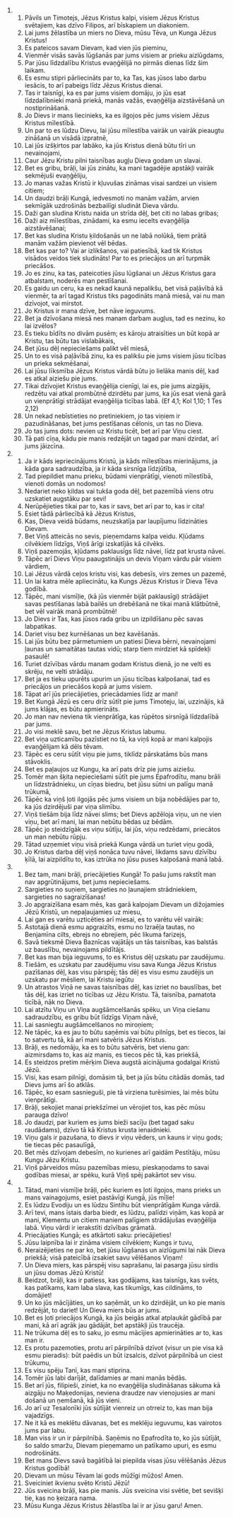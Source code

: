 <ol>
  <li>
    <ol>
      <li>Pāvils un Timotejs, Jēzus Kristus kalpi, visiem Jēzus Kristus svētajiem, kas dzīvo Filipos, arī bīskapiem un diakoniem.</li>
      <li>Lai jums žēlastība un miers no Dieva, mūsu Tēva, un Kunga Jēzus Kristus!</li>
      <li>Es pateicos savam Dievam, kad vien jūs pieminu,</li>
      <li>Vienmēr visās savās lūgšanās par jums visiem ar prieku aizlūgdams,</li>
      <li>Par jūsu līdzdalību Kristus evaņģēlijā no pirmās dienas līdz šim laikam.</li>
      <li>Es esmu stipri pārliecināts par to, ka Tas, kas jūsos labo darbu iesācis, to arī pabeigs līdz Jēzus Kristus dienai.</li>
      <li>Tas ir taisnīgi, ka es par jums visiem domāju, jo jūs esat līdzdalībnieki manā priekā, manās važās, evaņģēlija aizstāvēšanā un nostiprināšanā.</li>
      <li>Jo Dievs ir mans liecinieks, ka es ilgojos pēc jums visiem Jēzus Kristus mīlestībā.</li>
      <li>Un par to es lūdzu Dievu, lai jūsu mīlestība vairāk un vairāk pieaugtu zināšanā un visādā izpratnē,</li>
      <li>Lai jūs izšķirtos par labāko, ka jūs Kristus dienā būtu tīri un nevainojami,</li>
      <li>Caur Jēzu Kristu pilni taisnības augļu Dieva godam un slavai.</li>
      <li>Bet es gribu, brāļi, lai jūs zinātu, ka mani tagadējie apstākļi vairāk sekmējuši evaņģēliju,</li>
      <li>Jo manas važas Kristū ir kļuvušas zināmas visai sardzei un visiem citiem;</li>
      <li>Un daudzi brāļi Kungā, iedvesmoti no manām važām, arvien sekmīgāk uzdrošinās bezbailīgi sludināt Dieva vārdu.</li>
      <li>Daži gan sludina Kristu naida un strīda dēļ, bet citi no labas gribas;</li>
      <li>Daži aiz mīlestības, zinādami, ka esmu iecelts evaņģēlija aizstāvēšanai;</li>
      <li>Bet kas sludina Kristu ķildošanās un ne labā nolūkā, tiem prātā manām važām pievienot vēl bēdas.</li>
      <li>Bet kas par to? Vai ar izlikšanos, vai patiesībā, kad tik Kristus visādos veidos tiek sludināts! Par to es priecājos un arī turpmāk priecāšos.</li>
      <li>Jo es zinu, ka tas, pateicoties jūsu lūgšanai un Jēzus Kristus gara atbalstam, noderēs man pestīšanai.</li>
      <li>Es gaidu un ceru, ka es nekad kaunā nepalikšu, bet visā paļāvībā kā vienmēr, ta arī tagad Kristus tiks pagodināts manā miesā, vai nu man dzīvojot, vai mirstot.</li>
      <li>Jo Kristus ir mana dzīve, bet nāve ieguvums.</li>
      <li>Bet ja dzīvošana miesā nes manam darbam augļus, tad es nezinu, ko lai izvēlos?</li>
      <li>Es tieku bīdīts no divām pusēm; es kāroju atraisīties un būt kopā ar Kristu, tas būtu tas vislabākais,</li>
      <li>Bet jūsu dēļ nepieciešams palikt vēl miesā,</li>
      <li>Un to es visā paļāvībā zinu, ka es palikšu pie jums visiem jūsu ticības un prieka sekmēšanai,</li>
      <li>Lai jūsu līksmība Jēzus Kristus vārdā būtu jo lielāka manis dēļ, kad es atkal aiziešu pie jums.</li>
      <li>Tikai dzīvojiet Kristus evaņģēlija cienīgi, lai es, pie jums aizgājis, redzētu vai atkal prombūtnē dzirdētu par jums, ka jūs esat vienā garā un vienprātīgi strādājat evaņģēlija ticības labā. (Ef 4,1; Kol 1,10; 1 Tes 2,12)</li>
      <li>Un nekad nebīstieties no pretiniekiem, jo tas viņiem ir pazudināšanas, bet jums pestīšanas cēlonis, un tas no Dieva.</li>
      <li>Jo tas jums dots: nevien uz Kristu ticēt, bet arī par Viņu ciest.</li>
      <li>Tā pati cīņa, kādu pie manis redzējāt un tagad par mani dzirdat, arī jums jāizcīna.</li>
    </ol>
  </li>
  <li>
    <ol>
      <li>Ja ir kāds iepriecinājums Kristū, ja kāds mīlestības mierinājums, ja kāda gara sadraudzība, ja ir kāda sirsnīga līdzjūtība,</li>
      <li>Tad piepildiet manu prieku, būdami vienprātīgi, vienoti mīlestībā, vienoti domās un nodomos!</li>
      <li>Nedariet neko ķildas vai tukša goda dēļ, bet pazemībā viens otru uzskatiet augstāku par sevi!</li>
      <li>Nerūpējieties tikai par to, kas ir savs, bet arī par to, kas ir cita!</li>
      <li>Esiet tādā pārliecībā kā Jēzus Kristus,</li>
      <li>Kas, Dieva veidā būdams, neuzskatīja par laupījumu līdzināties Dievam.</li>
      <li>Bet Viņš atteicās no sevis, pieņemdams kalpa veidu. Kļūdams cilvēkiem līdzīgs, Viņš ārīgi izskatījās kā cilvēks.</li>
      <li>Viņš pazemojās, kļūdams paklausīgs līdz nāvei, līdz pat krusta nāvei.</li>
      <li>Tāpēc arī Dievs Viņu paaugstinājis un devis Viņam vārdu pār visiem vārdiem,</li>
      <li>Lai Jēzus vārdā ceļos kristu visi, kas debesīs, virs zemes un pazemē,</li>
      <li>Un lai katra mēle apliecinātu, ka Kungs Jēzus Kristus ir Dieva Tēva godībā.</li>
      <li>Tāpēc, mani vismīļie, (kā jūs vienmēr bijāt paklausīgi) strādājiet savas pestīšanas labā bailēs un drebēšanā ne tikai manā klātbūtnē, bet vēl vairāk manā prombūtnē!</li>
      <li>Jo Dievs ir Tas, kas jūsos rada gribu un izpildīšanu pēc savas labpatikas.</li>
      <li>Dariet visu bez kurnēšanas un bez kavēšanās.</li>
      <li>Lai jūs būtu bez pārmetumiem un patiesi Dieva bērni, nevainojami ļaunas un samaitātas tautas vidū; starp tiem mirdziet kā spīdekļi pasaulē!</li>
      <li>Turiet dzīvības vārdu manam godam Kristus dienā, jo ne velti es skrēju, ne velti strādāju.</li>
      <li>Bet ja es tieku upurēts upurim un jūsu ticības kalpošanai, tad es priecājos un priecāšos kopā ar jums visiem.</li>
      <li>Tāpat arī jūs priecājieties, priecādamies līdz ar mani!</li>
      <li>Bet Kungā Jēzū es ceru drīz sūtīt pie jums Timoteju, lai, uzzinājis, kā jums klājas, es būtu apmierināts.</li>
      <li>Jo man nav neviena tik vienprātīga, kas rūpētos sirsnīgā līdzdalībā par jums.</li>
      <li>Jo visi meklē savu, bet ne Jēzus Kristus labumu.</li>
      <li>Bet viņa uzticamību pazīstiet no tā, ka viņš kopā ar mani kalpojis evaņģēlijam kā dēls tēvam.</li>
      <li>Tāpēc es ceru sūtīt viņu pie jums, tiklīdz pārskatāms būs mans stāvoklis.</li>
      <li>Bet es paļaujos uz Kungu, ka arī pats drīz pie jums aiziešu.</li>
      <li>Tomēr man šķita nepieciešami sūtīt pie jums Epafrodītu, manu brāli un līdzstrādnieku, un cīņas biedru, bet jūsu sūtni un palīgu manā trūkumā,</li>
      <li>Tāpēc ka viņš ļoti ilgojās pēc jums visiem un bija nobēdājies par to, ka jūs dzirdējuši par viņa slimību.</li>
      <li>Viņš tiešām bija līdz nāvei slims; bet Dievs apžēloja viņu, un ne vien viņu, bet arī mani, lai man nebūtu bēdas uz bēdām.</li>
      <li>Tāpēc jo steidzīgāk es viņu sūtīju, lai jūs, viņu redzēdami, priecātos un man nebūtu rūpju.</li>
      <li>Tātad uzņemiet viņu visā priekā Kunga vārdā un turiet viņu godā,</li>
      <li>Jo Kristus darba dēļ viņš nonāca tuvu nāvei, likdams savu dzīvību ķīlā, lai aizpildītu to, kas iztrūka no jūsu puses kalpošanā manā labā.</li>
    </ol>
  </li>
  <li>
    <ol>
      <li>Bez tam, mani brāļi, priecājieties Kungā! To pašu jums rakstīt man nav apgrūtinājums, bet jums nepieciešams.</li>
      <li>Sargieties no suņiem, sargieties no ļaunajiem strādniekiem, sargieties no sagraizīšanas!</li>
      <li>Jo apgraizīšana esam mēs, kas garā kalpojam Dievam un dižojamies Jēzū Kristū, un nepaļaujamies uz miesu,</li>
      <li>Lai gan es varētu uzticēties arī miesai, es to varētu vēl vairāk:</li>
      <li>Astotajā dienā esmu apgraizīts, esmu no Izraēļa tautas, no Benjamīna cilts, ebrejs no ebrejiem, pēc likuma farizejs,</li>
      <li>Savā tieksmē Dieva Baznīcas vajātājs un tās taisnības, kas balstās uz bauslību, nevainojams pildītājs.</li>
      <li>Bet kas man bija ieguvums, to es Kristus dēļ uzskatu par zaudējumu.</li>
      <li>Tiešām, es uzskatu par zaudējumu visu sava Kunga Jēzus Kristus pazīšanas dēļ, kas visu pārspēj; tās dēļ es visu esmu zaudējis un uzskatu par mēsliem, lai Kristu iegūtu</li>
      <li>Un atrastos Viņā ne savas taisnības dēļ, kas izriet no bauslības, bet tās dēļ, kas izriet no ticības uz Jēzu Kristu. Tā, taisnība, pamatota ticībā, nāk no Dieva.</li>
      <li>Lai atzītu Viņu un Viņa augšāmcelšanās spēku, un Viņa ciešanu sadraudzību, es gribu būt līdzīgs Viņam nāvē,</li>
      <li>Lai sasniegtu augšāmcelšanos no miroņiem;</li>
      <li>Ne tāpēc, ka es jau to būtu saņēmis vai būtu pilnīgs, bet es tiecos, lai to satvertu tā, kā arī mani satvēris Jēzus Kristus.</li>
      <li>Brāļi, es nedomāju, ka es to būtu satvēris, bet vienu gan: aizmirsdams to, kas aiz manis, es tiecos pēc tā, kas priekšā,</li>
      <li>Es steidzos pretim mērķim  Dieva augstā aicinājuma godalgai Kristū Jēzū.</li>
      <li>Visi, kas esam pilnīgi, domāsim tā, bet ja jūs būtu citādās domās, tad Dievs jums arī šo atklās.</li>
      <li>Tāpēc, ko esam sasnieguši, pie tā virziena turēsimies, lai mēs būtu vienprātīgi.</li>
      <li>Brāļi, sekojiet manai priekšzīmei un vērojiet tos, kas pēc mūsu parauga dzīvo!</li>
      <li>Jo daudzi, par kuriem es jums bieži sacīju (bet tagad saku raudādams), dzīvo tā kā Kristus krusta ienaidnieki.</li>
      <li>Viņu gals ir pazušana, to dievs ir viņu vēders, un kauns ir viņu gods; tie tiecas pēc pasaulīgā,</li>
      <li>Bet mēs dzīvojam debesīm, no kurienes arī gaidām Pestītāju, mūsu Kungu Jēzu Kristu.</li>
      <li>Viņš pārveidos mūsu pazemības miesu, pieskaņodams to savai godības miesai, ar spēku, kurā Viņš spēj pakārtot sev visu.</li>
    </ol>
  </li>
  <li>
    <ol>
      <li>Tātad, mani vismīļie brāļi, pēc kuriem es ļoti ilgojos, mans prieks un mans vainagojums, esiet pastāvīgi Kungā, jūs mīļie!</li>
      <li>Es lūdzu Evodiju un es lūdzu Sintihu būt vienprātīgām Kunga vārdā.</li>
      <li>Arī tevi, mans īstais darba biedr, es lūdzu, palīdzi viņām, kas kopā ar mani, Klementu un citiem maniem palīgiem strādājušas evaņģēlija labā. Viņu vārdi ir ierakstīti dzīvības grāmatā.</li>
      <li>Priecājaties Kungā; es atkārtoti saku: priecājieties!</li>
      <li>Jūsu laipnība lai ir zināma visiem cilvēkiem; Kungs ir tuvu,</li>
      <li>Neraizējieties ne par ko, bet jūsu lūgšanas un aizlūgumi lai nāk Dieva priekšā; visā pateicībā izsakiet savu vēlēšanos Viņam!</li>
      <li>Un Dieva miers, kas pārspēj visu saprašanu, lai pasarga jūsu sirdis un jūsu domas Jēzū Kristū!</li>
      <li>Beidzot, brāļi, kas ir patiess, kas godājams, kas taisnīgs, kas svēts, kas patīkams, kam laba slava, kas tikumīgs, kas cildināms, to domājiet!</li>
      <li>Un ko jūs mācījāties, un ko saņēmāt, un ko dzirdējāt, un ko pie manis redzējāt, to dariet! Un Dieva miers būs ar jums.</li>
      <li>Bet es ļoti priecājos Kungā, ka jūs beigās atkal atplaukāt gādībā par mani, kā arī agrāk jau gādājāt, bet apstākļi jūs traucēja.</li>
      <li>Ne trūkuma dēļ es to saku, jo esmu mācījies apmierināties ar to, kas man ir.</li>
      <li>Es protu pazemoties, protu arī pārpilnībā dzīvot (visur un pie visa kā esmu pieradis): būt paēdis un būt izsalcis, dzīvot pārpilnībā un ciest trūkumu,</li>
      <li>Es visu spēju Tanī, kas mani stiprina.</li>
      <li>Tomēr jūs labi darījāt, dalīdamies ar mani manās bēdās.</li>
      <li>Bet arī jūs, filipieši, ziniet, ka no evaņģēlija sludināšanas sākuma kā aizgāju no Maķedonijas, neviena draudze nav vienojusies ar mani došanā un ņemšanā, kā jūs vieni.</li>
      <li>Jo arī uz Tesalonīki jūs sūtījāt vienreiz un otrreiz to, kas man bija vajadzīgs.</li>
      <li>Ne it kā es meklētu dāvanas, bet es meklēju ieguvumu, kas vairotos jums par labu.</li>
      <li>Man viss ir un ir pārpilnībā. Saņēmis no Epafrodīta to, ko jūs sūtījāt, šo saldo smaržu, Dievam pieņemamo un patīkamo upuri, es esmu nodrošināts.</li>
      <li>Bet mans Dievs savā bagātībā lai piepilda visas jūsu vēlēšanās Jēzus Kristus godībā!</li>
      <li>Dievam un mūsu Tēvam lai gods mūžīgi mūžos! Amen.</li>
      <li>Sveiciniet ikvienu svēto Kristū Jēzū!</li>
      <li>Jūs sveicina brāļi, kas pie manis. Jūs sveicina visi svētie, bet sevišķi tie, kas no ķeizara nama.</li>
      <li>Mūsu Kunga Jēzus Kristus žēlastība lai ir ar jūsu garu! Amen.</li>
    </ol>
  </li>
</ol>